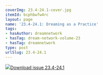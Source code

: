 ```yaml
---
coverImg: 23.4-24.1-cover.jpg
itemId: bcphbwfw4rc
layout: page
name: '23.4-24.1: Dreaming as a Practice'
tags:
- hasAuthor: dreamnetwork
- hasTag: dream-network-volume-23
- hasTag: dreamnetwork
type: post
urlSlug: 23.4-24.1
---
```

<img class="card-journal-img" src="../images/23.4-24.1-rect.jpg"/><a href="../files/pdfs/Volume_23/23.4-24.1_dreaming_as_practice.pdf" download="">Download issue 23.4-24.1</a>